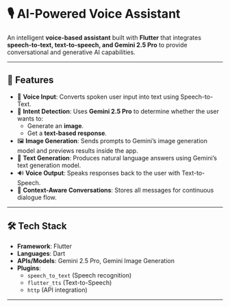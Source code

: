 # 🎙️ AI-Powered Voice Assistant  

An intelligent **voice-based assistant** built with **Flutter** that integrates **speech-to-text, text-to-speech, and Gemini 2.5 Pro** to provide conversational and generative AI capabilities.  

---

## 🚀 Features  
- 🎤 **Voice Input**: Converts spoken user input into text using Speech-to-Text.  
- 🤖 **Intent Detection**: Uses **Gemini 2.5 Pro** to determine whether the user wants to:  
  - Generate an **image**.  
  - Get a **text-based response**.  
- 🖼️ **Image Generation**: Sends prompts to Gemini’s image generation model and previews results inside the app.  
- 💬 **Text Generation**: Produces natural language answers using Gemini’s text generation model.  
- 🔊 **Voice Output**: Speaks responses back to the user with Text-to-Speech.  
- 📝 **Context-Aware Conversations**: Stores all messages for continuous dialogue flow.  

---

## 🛠️ Tech Stack  
- **Framework**: Flutter  
- **Languages**: Dart  
- **APIs/Models**: Gemini 2.5 Pro, Gemini Image Generation  
- **Plugins**:  
  - `speech_to_text` (Speech recognition)  
  - `flutter_tts` (Text-to-Speech)  
  - `http` (API integration)  
---

